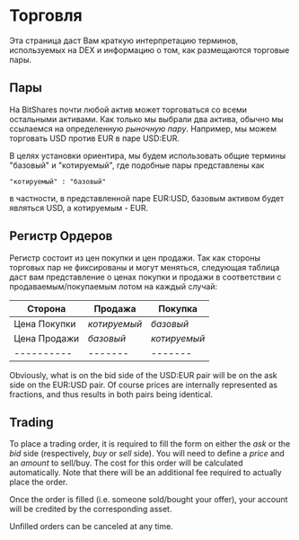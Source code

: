 # Торговля

Эта страница даст Вам краткую интерпретацию терминов, используемых на DEX и информацию о том, как размещаются торговые пары.

## Пары

На BitShares почти любой актив может торговаться со всеми остальными активами. Как только мы выбрали два актива, обычно мы ссылаемся на определенную *рыночную пару*. Например, мы можем торговать USD против EUR в паре USD:EUR.

В целях установки ориентира, мы будем использовать общие термины "базовый" и "котируемый", где подобные пары представлены как

    "котируемый" : "базовый"
    

в частности, в представленной паре EUR:USD, базовым активом будет являться USD, а котируемым - EUR.

## Регистр Ордеров

Регистр состоит из цен покупки и цен продажи. Так как стороны торговых пар не фиксированы и могут меняться, следующая таблица даст вам представление о ценах покупки и продажи в соответствии с продаваемым/покупаемым лотом на каждый случай:

| Сторона       | Продажа      | Покупка      |
| ------------- | ------------ | ------------ |
| Цена Покупки  | *котируемый* | *базовый*    |
| Цена Продажи  | *базовый*    | *котируемый* |
| \---\---\---- | \---\----    | \---\----    |

Obviously, what is on the bid side of the USD:EUR pair will be on the ask side on the EUR:USD pair. Of course prices are internally represented as fractions, and thus results in both pairs being identical.

## Trading

To place a trading order, it is required to fill the form on either the *ask* or the *bid* side (respectively, *buy* or *sell* side). You will need to define a *price* and an *amount* to sell/buy. The cost for this order will be calculated automatically. Note that there will be an additional fee required to actually place the order.

Once the order is filled (i.e. someone sold/bought your offer), your account will be credited by the corresponding asset.

Unfilled orders can be canceled at any time.